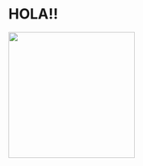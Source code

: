 # HOLA!!
 

 <img  width="250px" src="https://media.giphy.com/media/Rznz8HjrKQAOQ/giphy.gif">
 
<!--
**LeanC100/LeanC100** is a ✨ _special_ ✨ repository because its `README.md` (this file) appears on your GitHub profile.



-->


